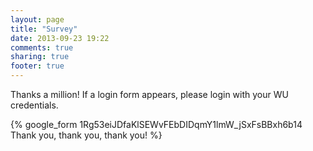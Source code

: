 ```yaml
---
layout: page
title: "Survey"
date: 2013-09-23 19:22
comments: true
sharing: true
footer: true
---
```


Thanks a million! If a login form appears, 
please login with your WU credentials.

{% google_form 1Rg53eiJDfaKlSEWvFEbDIDqmY1lmW_jSxFsBBxh6b14 Thank you, thank you, thank you! %}
